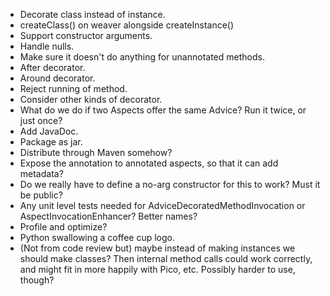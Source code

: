 * Decorate class instead of instance.
* createClass() on weaver alongside createInstance()
* Support constructor arguments.
* Handle nulls.
* Make sure it doesn't do anything for unannotated methods.
* After decorator.
* Around decorator.
* Reject running of method.
* Consider other kinds of decorator.
* What do we do if two Aspects offer the same Advice? Run it twice, or just once?
* Add JavaDoc.
* Package as jar.
* Distribute through Maven somehow?
* Expose the annotation to annotated aspects, so that it can add metadata?
* Do we really have to define a no-arg constructor for this to work? Must it be public?
* Any unit level tests needed for AdviceDecoratedMethodInvocation or AspectInvocationEnhancer? Better names?
* Profile and optimize?
* Python swallowing a coffee cup logo.
* (Not from code review but) maybe instead of making instances we should make classes? Then internal method calls
  could work correctly, and might fit in more happily with Pico, etc. Possibly harder to use, though?
